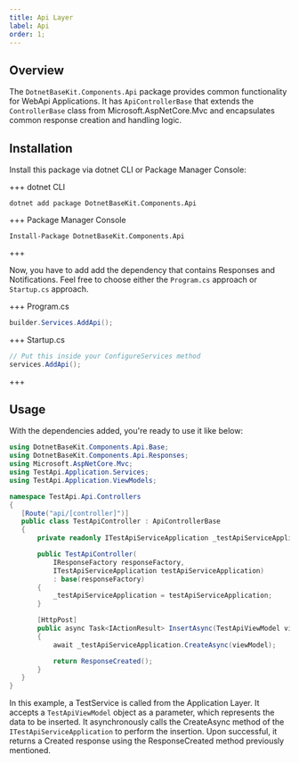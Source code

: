 ```yaml
---
title: Api Layer
label: Api
order: 1;
---
```


## Overview

The `DotnetBaseKit.Components.Api` package provides common functionality for WebApi Applications. It has `ApiControllerBase` that extends the `ControllerBase` class from Microsoft.AspNetCore.Mvc and encapsulates common response creation and handling logic. 

## Installation

Install this package via dotnet CLI or Package Manager Console:

+++ dotnet CLI
```
dotnet add package DotnetBaseKit.Components.Api
```
+++ Package Manager Console
```
Install-Package DotnetBaseKit.Components.Api
```
+++

Now, you have to add add the dependency that contains Responses and Notifications. Feel free
to choose either the `Program.cs` approach or `Startup.cs` approach.

+++ Program.cs
```csharp #
builder.Services.AddApi();
```
+++ Startup.cs
```csharp #
// Put this inside your ConfigureServices method
services.AddApi();
```
+++

## Usage

With the dependencies added, you're ready to use it like below:

 ```csharp # 
using DotnetBaseKit.Components.Api.Base;
using DotnetBaseKit.Components.Api.Responses;
using Microsoft.AspNetCore.Mvc;
using TestApi.Application.Services;
using TestApi.Application.ViewModels;

namespace TestApi.Api.Controllers
{
    [Route("api/[controller]")]
    public class TestApiController : ApiControllerBase
    {
        private readonly ITestApiServiceApplication _testApiServiceApplication;

        public TestApiController(
            IResponseFactory responseFactory, 
            ITestApiServiceApplication testApiServiceApplication) 
            : base(responseFactory)
        {
            _testApiServiceApplication = testApiServiceApplication;
        }

        [HttpPost]
        public async Task<IActionResult> InsertAsync(TestApiViewModel viewModel)
        {
            await _testApiServiceApplication.CreateAsync(viewModel);

            return ResponseCreated();
        }
    }
}       
```

In this example, a TestService is called from the Application Layer. It accepts a `TestApiViewModel` object as a parameter, which represents the data to be inserted. It asynchronously calls the CreateAsync method of the `ITestApiServiceApplication` to perform the insertion. Upon successful, it returns a Created response using the ResponseCreated method previously mentioned.

